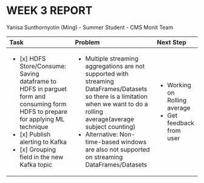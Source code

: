 WEEK 3 REPORT
==============
Yanisa Sunthornyotin (Ming) - Summer Student - CMS Monit Team

|        Task        |  Problem  | Next Step  | 
|:--------|:------------|:------------|
| <ul><li>[x] HDFS Store/Consume: Saving dataframe to HDFS in parguet form and consuming form HDFS to prepare for applying ML technique</li><li>[x] Publish alerting to Kafka</li><li>[x] Grouping field in the new Kafka topic</li></ul>| <ul><li>Multiple streaming aggregations are not supported with streaming DataFrames/Datasets so there is a limitation when we want to do a rolling average(average subject counting)</li><li>Alternative: Non-time-based windows are also not supported on streaming DataFrames/Datasets</li><ul> | <ul><li>Working on Rolling average</li><li>Get feedback from user</li><ul> |